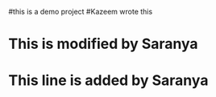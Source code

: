 #this is a demo project
#Kazeem wrote this 
# This is modified by Saranya
# This line is added by Saranya